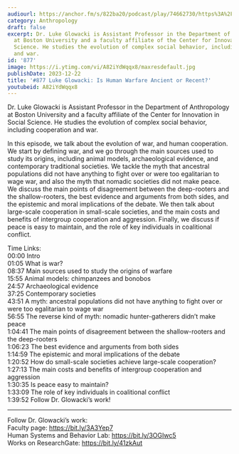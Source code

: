 ```yaml
---
audiourl: https://anchor.fm/s/822ba20/podcast/play/74662730/https%3A%2F%2Fd3ctxlq1ktw2nl.cloudfront.net%2Fstaging%2F2023-7-15%2F6eb58771-3007-7bbb-4170-d97280f5e941.m4a
category: Anthropology
draft: false
excerpt: Dr. Luke Glowacki is Assistant Professor in the Department of Anthropology
  at Boston University and a faculty affiliate of the Center for Innovation in Social
  Science. He studies the evolution of complex social behavior, including cooperation
  and war.
id: '877'
image: https://i.ytimg.com/vi/A82iYdWqqx8/maxresdefault.jpg
publishDate: 2023-12-22
title: '#877 Luke Glowacki: Is Human Warfare Ancient or Recent?'
youtubeid: A82iYdWqqx8
---
```

<div class="timelinks">

Dr. Luke Glowacki is Assistant Professor in the Department of Anthropology at Boston University and a faculty affiliate of the Center for Innovation in Social Science. He studies the evolution of complex social behavior, including cooperation and war.

In this episode, we talk about the evolution of war, and human cooperation. We start by defining war, and we go through the main sources used to study its origins, including animal models, archaeological evidence, and contemporary traditional societies. We tackle the myth that ancestral populations did not have anything to fight over or were too egalitarian to wage war, and also the myth that nomadic societies did not make peace. We discuss the main points of disagreement between the deep-rooters and the shallow-rooters, the best evidence and arguments from both sides, and the epistemic and moral implications of the debate. We then talk about large-scale cooperation in small-scale societies, and the main costs and benefits of intergroup cooperation and aggression. Finally, we discuss if peace is easy to maintain, and the role of key individuals in coalitional conflict.

Time Links:  
<time>00:00</time> Intro  
<time>01:05</time> What is war?  
<time>08:37</time> Main sources used to study the origins of warfare  
<time>15:55</time> Animal models: chimpanzees and bonobos  
<time>24:57</time> Archaeological evidence  
<time>37:25</time> Contemporary societies  
<time>43:51</time> A myth: ancestral populations did not have anything to fight over or were too egalitarian to wage war  
<time>56:55</time> The reverse kind of myth: nomadic hunter-gatherers didn’t make peace  
<time>1:04:41</time> The main points of disagreement between the shallow-rooters and the deep-rooters  
<time>1:06:23</time> The best evidence and arguments from both sides  
<time>1:14:59</time> The epistemic and moral implications of the debate  
<time>1:20:52</time> How do small-scale societies achieve large-scale cooperation?  
<time>1:27:13</time> The main costs and benefits of intergroup cooperation and aggression  
<time>1:30:35</time> Is peace easy to maintain?  
<time>1:33:09</time> The role of key individuals in coalitional conflict  
<time>1:39:52</time> Follow Dr. Glowacki’s work!

---

Follow Dr. Glowacki’s work:  
Faculty page: https://bit.ly/3A3Yep7  
Human Systems and Behavior Lab: https://bit.ly/3OGIwc5  
Works on ResearchGate: https://bit.ly/41zkAut
</div>

